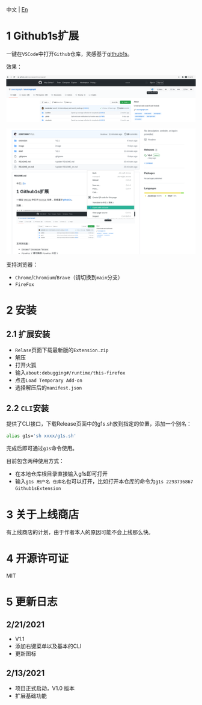 中文 | [En](https://github.com/2293736867/Github1sExtension/blob/FireFox/README_en.md)

# 1 Github1s扩展

一键在`VSCode`中打开`Github`仓库，灵感基于[github1s](https://github.com/conwnet/github1s)。

效果：

![](./image/1.png)

![](./image/2.png)

支持浏览器：

- `Chrome`/`Chromium`/`Brave`（请切换到`main`分支）
- `FireFox`

# 2 安装

## 2.1 扩展安装

- `Relase`页面下载最新版的`Extension.zip`
- 解压
- 打开火狐
- 输入`about:debugging#/runtime/this-firefox`
- 点击`Load Temporary Add-on`
- 选择解压后的`manifest.json`

## 2.2 `CLI`安装

提供了CLI接口，下载Release页面中的g1s.sh放到指定的位置，添加一个别名：

```bash
alias g1s='sh xxxx/g1s.sh'
```
完成后即可通过`g1s`命令使用。

目前包含两种使用方式：

- 在本地仓库根目录直接输入g1s即可打开
- 输入`g1s 用户名 仓库名`也可以打开，比如打开本仓库的命令为`g1s 2293736867 Github1sExtension`


# 3 关于上线商店

有上线商店的计划，由于作者本人的原因可能不会上线那么快。

# 4 开源许可证

MIT

# 5 更新日志
## 2/21/2021
- V1.1
- 添加右键菜单以及基本的CLI
- 更新图标

## 2/13/2021
- 项目正式启动，V1.0 版本
- 扩展基础功能
